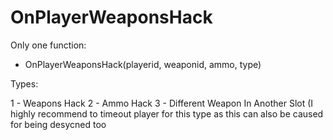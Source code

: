 # OnPlayerWeaponsHack

Only one function:
- OnPlayerWeaponsHack(playerid, weaponid, ammo, type)
 
Types:

1 - Weapons Hack
2 - Ammo Hack
3 - Different Weapon In Another Slot (I highly recommend to timeout player for this type as this can also be caused for being desycned too
